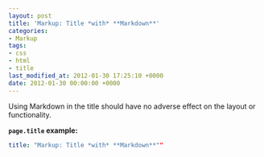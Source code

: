 ```yaml
---
layout: post
title: 'Markup: Title *with* **Markdown**'
categories:
- Markup
tags:
- css
- html
- title
last_modified_at: 2012-01-30 17:25:10 +0000
date: 2012-01-30 00:00:00 +0000
---
```


Using Markdown in the title should have no adverse effect on the layout or functionality.

**`page.title` example:**

```yaml
title: "Markup: Title *with* **Markdown**""
```